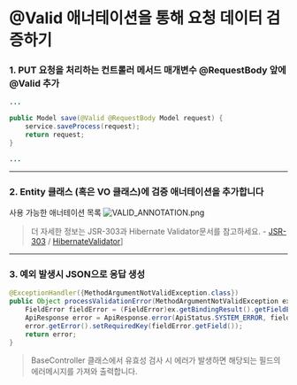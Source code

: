 # @Valid 애너테이션을 통해 요청 데이터 검증하기

### 1. PUT 요청을 처리하는 컨트롤러 메서드 매개변수 @RequestBody 앞에 @Valid 추가
```java
... 

public Model save(@Valid @RequestBody Model request) {
    service.saveProcess(request);
    return request;
}

...
```

---

### 2. Entity 클래스 (혹은 VO 클래스)에 검증 애너테이션을 추가합니다
사용 가능한 애너테이션 목록
![VALID_ANNOTATION.png](https://raw.githubusercontent.com/axboot/ax-boot-document/master/assets/VALID_ANNOTATION.png)
>더 자세한 정보는 JSR-303과 Hibernate Validator문서를 참고하세요. - [JSR-303](https://jcp.org/en/jsr/detail?id=303) / [HibernateValidator](http://hibernate.org/validator/)]
---

### 3. 예외 발생시 JSON으로 응답 생성
```java
@ExceptionHandler({MethodArgumentNotValidException.class})
public Object processValidationError(MethodArgumentNotValidException ex) {
    FieldError fieldError = (FieldError)ex.getBindingResult().getFieldErrors().get(0);
    ApiResponse error = ApiResponse.error(ApiStatus.SYSTEM_ERROR, fieldError.getDefaultMessage());
    error.getError().setRequiredKey(fieldError.getField());
    return error;
}
```
>BaseController 클래스에서 유효성 검사 시 에러가 발생하면 해당되는 필드의 에러메시지를 가져와 출력합니다.